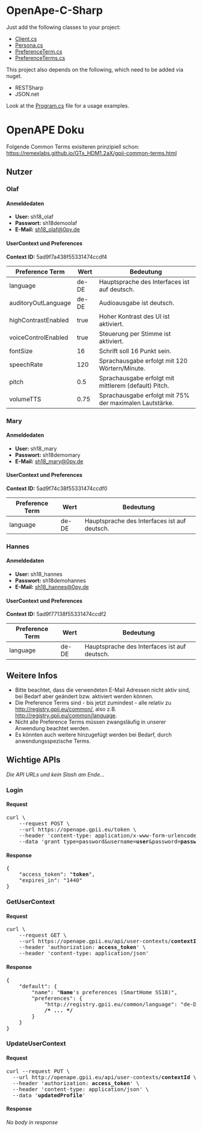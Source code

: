 # OpenApe-C-Sharp

Just add the following classes to your project:
* [Client.cs](Client.cs)
* [Persona.cs](Persona.cs)
* [PreferenceTerm.cs](PreferenceTerm.cs)
* [PreferenceTerms.cs](PreferenceTerms.cs)

This project also depends on the following, which need to be added via nuget.
* RESTSharp
* JSON.net

Look at the [Program.cs](Program.cs) file for a usage examples.


# OpenAPE Doku
Folgende Common Terms exisiteren prinzipiell schon: https://remexlabs.github.io/GTx_HDM1.2aX/gpii-common-terms.html

## Nutzer
### Olaf
#### Anmeldedaten
* **User:** sh18_olaf
* **Passwort:** sh18demoolaf
* **E-Mail:** sh18_olaf@0py.de

#### UserContext und Preferences
**Context ID:** 5ad9f7a438f55331474ccdf4

| Preference Term | Wert | Bedeutung |
|---|---|---|
| language | de-DE | Hauptsprache des Interfaces ist auf deutsch. |
| auditoryOutLanguage | de-DE | Audioausgabe ist deutsch. |
| highContrastEnabled | true | Hoher Kontrast des UI ist aktiviert. |
| voiceControlEnabled | true | Steuerung per Stimme ist aktiviert. |
| fontSize | 16 | Schrift soll 16 Punkt sein. | 
| speechRate | 120 | Sprachausgabe erfolgt mit 120 Wörtern/Minute. |
| pitch | 0.5 | Sprachausgabe erfolgt mit mittlerem (default) Pitch. |
| volumeTTS | 0.75 | Sprachausgabe erfolgt mit 75% der maximalen Lautstärke. |


### Mary
#### Anmeldedaten
* **User:** sh18_mary
* **Passwort:** sh18demomary
* **E-Mail:** sh18_mary@0py.de

#### UserContext und Preferences
**Context ID:** 5ad9f74c38f55331474ccdf0

| Preference Term | Wert | Bedeutung |
|---|---|---|
| language | de-DE | Hauptsprache des Interfaces ist auf deutsch. |

### Hannes
#### Anmeldedaten
* **User:** sh18_hannes
* **Passwort:** sh18demohannes
* **E-Mail:** sh18_hannes@0py.de

#### UserContext und Preferences
**Context ID:** 5ad9f77138f55331474ccdf2

| Preference Term | Wert | Bedeutung |
|---|---|---|
| language | de-DE | Hauptsprache des Interfaces ist auf deutsch. |



## Weitere Infos
* Bitte beachtet, dass die verwendeten E-Mail Adressen nicht aktiv sind, bei Bedarf aber geändert bzw. aktiviert werden können.
* Die Preference Terms sind - bis jetzt zumindest - alle relativ zu http://registry.gpii.eu/common/, also z.B. http://registry.gpii.eu/common/language.
* Nicht alle Preference Terms müssen zwangsläufig in unserer Anwendung beachtet werden.
* Es könnten auch weitere hinzugefügt werden bei Bedarf, durch anwendungsspezische Terms.


## Wichtige APIs
*Die API URLs und kein Slash am Ende...*

### Login
#### Request
<pre>
curl \
	--request POST \
	--url https://openape.gpii.eu/token \
	--header 'content-type: application/x-www-form-urlencoded' \
	--data 'grant_type=password&username=<strong>user</strong>&password=<strong>password</strong>'
</pre>

#### Response
<pre>
{
	"access_token": "<strong>token</strong>",
	"expires_in": "1440"
}
</pre> 

### GetUserContext
#### Request
<pre>
curl \
	--request GET \
	--url https://openape.gpii.eu/api/user-contexts/<strong>contextId</strong> \
	--header 'authorization: <strong>access_token</strong>' \
	--header 'content-type: application/json'
</pre>

#### Response
<pre>
{
	"default": {
		"name": "<strong>Name</strong>'s preferences (SmartHome SS18)",
		"preferences": {
			"http://registry.gpii.eu/common/language": "de-DE",
			<strong>/* ... */</strong>
		}
	}
}
</pre>

### UpdateUserContext
#### Request
<pre>
curl --request PUT \
  --url http://openape.gpii.eu/api/user-contexts/<strong>contextId</strong> \
  --header 'authorization: <strong>access_token</strong>' \
  --header 'content-type: application/json' \
  --data '<strong>updatedProfile</strong>'
</pre>

#### Response
*No body in response*
